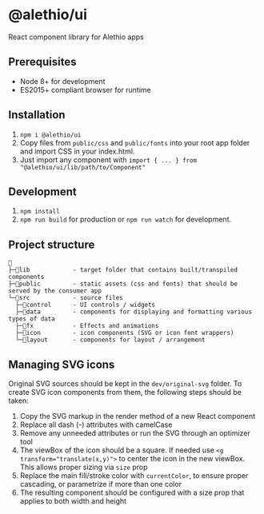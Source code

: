 # @alethio/ui

React component library for Alethio apps

## Prerequisites

- Node 8+ for development
- ES2015+ compliant browser for runtime

## Installation

1. `npm i @alethio/ui`
2. Copy files from `public/css` and `public/fonts` into your root app folder and import CSS in your index.html.
3. Just import any component with `import { ... } from "@alethio/ui/lib/path/to/Component"`

## Development

1. `npm install`
2. `npm run build` for production or `npm run watch` for development.

## Project structure
```
📁
├─📁lib            - target folder that contains built/transpiled components
├─📁public         - static assets (css and fonts) that should be served by the consumer app
└─📁src            - source files
  ├─📁control      - UI controls / widgets
  ├─📁data         - components for displaying and formatting various types of data
  ├─📁fx           - Effects and animations
  ├─📁icon         - icon components (SVG or icon font wrappers)
  └─📁layout       - components for layout / arrangement
```

## Managing SVG icons

Original SVG sources should be kept in the `dev/original-svg` folder. To create SVG icon components from them, the following steps should be taken:

1. Copy the SVG markup in the render method of a new React component
2. Replace all dash (-) attributes with camelCase
3. Remove any unneeded attributes or run the SVG through an optimizer tool
4. The viewBox of the icon should be a square. If needed use `<g transform="translate(x,y)">` to center the icon in the new viewBox. This allows proper sizing via `size` prop
5. Replace the main fill/stroke color with `currentColor`, to ensure proper cascading, or parametrize if more than one color
6. The resulting component should be configured with a size prop that applies to both width and height
